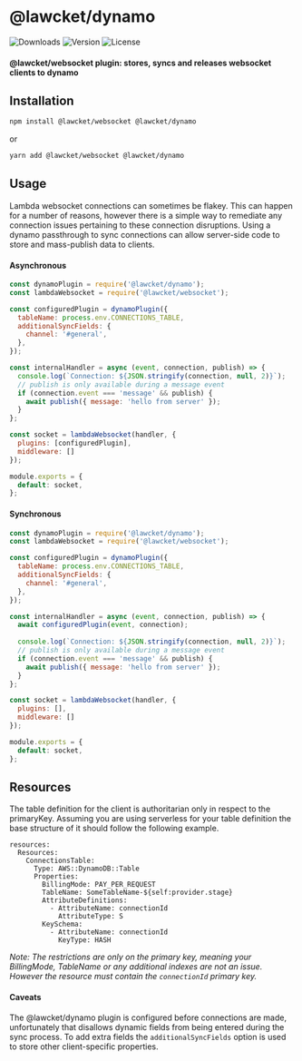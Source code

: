 # @lawcket/dynamo
![Downloads][link-download] ![Version][link-version] ![License][link-license]

#### @lawcket/websocket plugin: stores, syncs and releases websocket clients to dynamo

## Installation

```sh
npm install @lawcket/websocket @lawcket/dynamo
```
or
```sh
yarn add @lawcket/websocket @lawcket/dynamo
```

## Usage

Lambda websocket connections can sometimes be flakey. This can happen for a number of reasons, however there is a simple way to remediate any connection issues pertaining to these connection disruptions. Using a dynamo passthrough to sync connections can allow server-side code to store and mass-publish data to clients. 

#### Asynchronous

```javascript
const dynamoPlugin = require('@lawcket/dynamo');
const lambdaWebsocket = require('@lawcket/websocket');

const configuredPlugin = dynamoPlugin({
  tableName: process.env.CONNECTIONS_TABLE,
  additionalSyncFields: {
    channel: '#general',
  },
});

const internalHandler = async (event, connection, publish) => {
  console.log(`Connection: ${JSON.stringify(connection, null, 2)}`);
  // publish is only available during a message event
  if (connection.event === 'message' && publish) {
    await publish({ message: 'hello from server' });
  }
};

const socket = lambdaWebsocket(handler, { 
  plugins: [configuredPlugin],
  middleware: []
});

module.exports = {
  default: socket,
};
```

#### Synchronous

```javascript
const dynamoPlugin = require('@lawcket/dynamo');
const lambdaWebsocket = require('@lawcket/websocket');

const configuredPlugin = dynamoPlugin({
  tableName: process.env.CONNECTIONS_TABLE,
  additionalSyncFields: {
    channel: '#general',
  },
});

const internalHandler = async (event, connection, publish) => {
  await configuredPlugin(event, connection);
  
  console.log(`Connection: ${JSON.stringify(connection, null, 2)}`);
  // publish is only available during a message event
  if (connection.event === 'message' && publish) {
    await publish({ message: 'hello from server' });
  }
};

const socket = lambdaWebsocket(handler, { 
  plugins: [],
  middleware: []
});

module.exports = {
  default: socket,
};
```

## Resources 
The table definition for the client is authoritarian only in respect to the primaryKey. Assuming you are using serverless for your table definition the base structure of it should follow the following example. 

```
resources:
  Resources:
    ConnectionsTable:
      Type: AWS::DynamoDB::Table
      Properties:
        BillingMode: PAY_PER_REQUEST
        TableName: SomeTableName-${self:provider.stage}
        AttributeDefinitions:
          - AttributeName: connectionId
            AttributeType: S
        KeySchema:
          - AttributeName: connectionId
            KeyType: HASH
```

*Note: The restrictions are only on the primary key, meaning your BillingMode, TableName or any additional indexes are not an issue. However the resource must contain the `connectionId` primary key.*

#### Caveats

The @lawcket/dynamo plugin is configured before connections are made, unfortunately that disallows dynamic fields from being entered during the sync process. To add extra fields the `additionalSyncFields` option is used to store other client-specific properties. 


[link-download]: https://img.shields.io/npm/dt/@lawcket/dynamo.svg
[link-version]: https://img.shields.io/npm/v/@lawcket/dynamo.svg
[link-license]: https://img.shields.io/npm/l/@lawcket/dynamo.svg